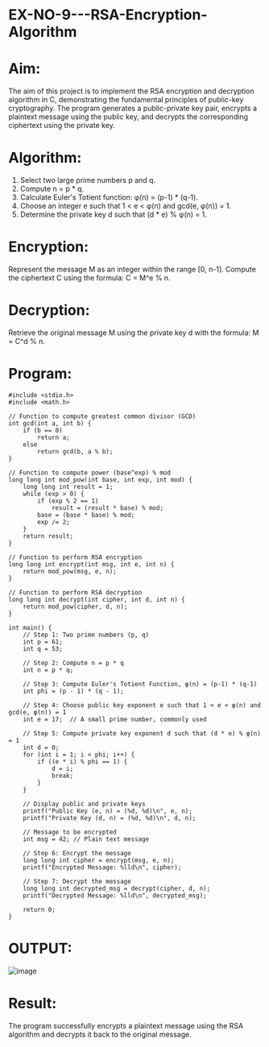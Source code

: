 # EX-NO-9---RSA-Encryption-Algorithm
# Aim:
The aim of this project is to implement the RSA encryption and decryption algorithm in C, demonstrating the fundamental principles of public-key cryptography. The program generates a public-private key pair, encrypts a plaintext message using the public key, and decrypts the corresponding ciphertext using the private key.

# Algorithm:

1. Select two large prime numbers p and q.
2. Compute n = p * q.
3. Calculate Euler's Totient function: φ(n) = (p-1) * (q-1).
4. Choose an integer e such that 1 < e < φ(n) and gcd(e, φ(n)) = 1.
5. Determine the private key d such that (d * e) % φ(n) = 1.

# Encryption:
Represent the message M as an integer within the range [0, n-1].
Compute the ciphertext C using the formula: C = M^e % n.

# Decryption:
Retrieve the original message M using the private key d with the formula: M = C^d % n.

# Program:
```
#include <stdio.h>
#include <math.h>

// Function to compute greatest common divisor (GCD)
int gcd(int a, int b) {
    if (b == 0)
        return a;
    else
        return gcd(b, a % b);
}

// Function to compute power (base^exp) % mod
long long int mod_pow(int base, int exp, int mod) {
    long long int result = 1;
    while (exp > 0) {
        if (exp % 2 == 1)
            result = (result * base) % mod;
        base = (base * base) % mod;
        exp /= 2;
    }
    return result;
}

// Function to perform RSA encryption
long long int encrypt(int msg, int e, int n) {
    return mod_pow(msg, e, n);
}

// Function to perform RSA decryption
long long int decrypt(int cipher, int d, int n) {
    return mod_pow(cipher, d, n);
}

int main() {
    // Step 1: Two prime numbers (p, q)
    int p = 61;
    int q = 53;

    // Step 2: Compute n = p * q
    int n = p * q;

    // Step 3: Compute Euler's Totient Function, φ(n) = (p-1) * (q-1)
    int phi = (p - 1) * (q - 1);

    // Step 4: Choose public key exponent e such that 1 < e < φ(n) and gcd(e, φ(n)) = 1
    int e = 17;  // A small prime number, commonly used

    // Step 5: Compute private key exponent d such that (d * e) % φ(n) = 1
    int d = 0;
    for (int i = 1; i < phi; i++) {
        if ((e * i) % phi == 1) {
            d = i;
            break;
        }
    }

    // Display public and private keys
    printf("Public Key (e, n) = (%d, %d)\n", e, n);
    printf("Private Key (d, n) = (%d, %d)\n", d, n);

    // Message to be encrypted
    int msg = 42; // Plain text message

    // Step 6: Encrypt the message
    long long int cipher = encrypt(msg, e, n);
    printf("Encrypted Message: %lld\n", cipher);

    // Step 7: Decrypt the message
    long long int decrypted_msg = decrypt(cipher, d, n);
    printf("Decrypted Message: %lld\n", decrypted_msg);

    return 0;
}

```
# OUTPUT:
![image](https://github.com/user-attachments/assets/70911441-8ca1-4665-b344-0a996cd32a8a)

# Result:
The program successfully encrypts a plaintext message using the RSA algorithm and decrypts it back to the original message.

